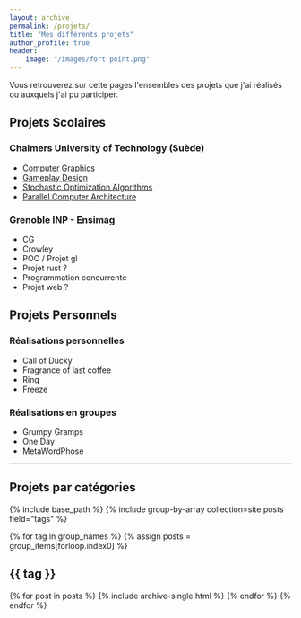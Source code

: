 ```yaml
---
layout: archive
permalink: /projets/
title: "Mes différents projets"
author_profile: true
header: 
    image: "/images/fort point.png"
---
```

Vous retrouverez sur cette pages l'ensembles des projets que j'ai réalisés ou auxquels j'ai pu participer.

## Projets Scolaires

### Chalmers University of Technology (Suède)
* [Computer Graphics](/computer-graphics-chalmers/)
* [Gameplay Design](/gameplay-design-chalmers/)
* [Stochastic Optimization Algorithms](/stochastic-optimization-algorithms-chalmers/)
* [Parallel Computer Architecture](/parallel-computer-architecture-chalmers/)
    
### Grenoble INP - Ensimag
* CG
* Crowley
* POO / Projet gl
* Projet rust ?
* Programmation concurrente 
* Projet web ?

## Projets Personnels

### Réalisations personnelles
* Call of Ducky
* Fragrance of last coffee
* Ring
* Freeze

### Réalisations en groupes
* Grumpy Gramps
* One Day
* MetaWordPhose

------ 

## Projets par catégories
<!-- Copy the code below and put it on the page where your projects will all be listed. -->
{% include base_path %}
{% include group-by-array collection=site.posts field="tags" %}

{% for tag in group_names %}
  {% assign posts = group_items[forloop.index0] %}
  <h2 id="{{ tag | slugify }}" class="archive__subtitle">{{ tag }}</h2>
  {% for post in posts %}
    {% include archive-single.html %}
  {% endfor %}
{% endfor %}
